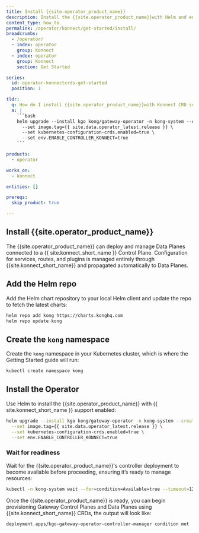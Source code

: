 ```yaml
---
title: Install {{site.operator_product_name}}
description: Install the {{site.operator_product_name}}with Helm and enable Konnect CRD support.
content_type: how_to
permalink: /operator/konnect/get-started/install/
breadcrumbs:
  - /operator/
  - index: operator
    group: Konnect
  - index: operator
    group: Konnect
    section: Get Started

series:
  id: operator-konnectcrds-get-started
  position: 1

tldr:
  q: How do I install {{site.operator_product_name}}with Konnect CRD support?
  a: |
    ```bash
    helm upgrade --install kgo kong/gateway-operator -n kong-system --create-namespace \
      --set image.tag={{ site.data.operator_latest.release }} \
      --set kubernetes-configuration-crds.enabled=true \
      --set env.ENABLE_CONTROLLER_KONNECT=true
    ```

products:
  - operator

works_on:
  - konnect

entities: []

prereqs:
  skip_product: true

---
```


## Install {{site.operator_product_name}}

The {{site.operator_product_name}} can deploy and manage Data Planes connected to a {{ site.konnect_short_name }} Control Plane. Configuration for services, routes, and plugins is managed entirely through {{site.konnect_short_name}} and propagated automatically to Data Planes.

## Add the Helm repo

Add the Helm chart repository to your local Helm client and update the repo to fetch the latest charts:

```bash
helm repo add kong https://charts.konghq.com
helm repo update kong
```
## Create the `kong` namespace

Create the `kong` namespace in your Kubernetes cluster, which is where the Getting Started guide will run:

```sh
kubectl create namespace kong
```

## Install the Operator

Use Helm to install the {{site.operator_product_name}} with {{ site.konnect_short_name }}  support enabled:

```sh
helm upgrade --install kgo kong/gateway-operator -n kong-system --create-namespace \
  --set image.tag={{ site.data.operator_latest.release }} \
  --set kubernetes-configuration-crds.enabled=true \
  --set env.ENABLE_CONTROLLER_KONNECT=true
```

### Wait for readiness

Wait for the {{site.operator_product_name}}'s controller deployment to become available before proceeding, ensuring it’s ready to manage resources:

```sh
kubectl -n kong-system wait --for=condition=Available=true --timeout=120s deployment/kgo-gateway-operator-controller-manager
```

Once the {{site.operator_product_name}} is ready, you can begin provisioning Gateway Control Planes and Data Planes using {{site.konnect_short_name}} CRDs, the output will look like: 

```sh
deployment.apps/kgo-gateway-operator-controller-manager condition met
```
